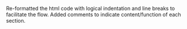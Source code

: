 Re-formatted the html code with logical indentation and line breaks to facilitate the flow.
Added comments to indicate content/function of each section.




